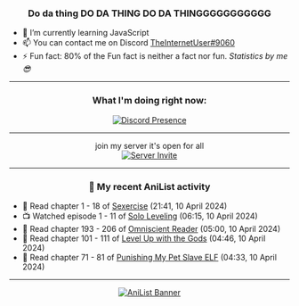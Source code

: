 <div align="center">

### Do da thing DO DA THING DO DA THINGGGGGGGGGGG
</div>

- 🌱 I’m currently learning JavaScript
- 📫 You can contact me on Discord [TheInternetUser#9060](https://discord.com/users/534117072796385300)
- ⚡ Fun fact: 80% of the Fun fact is neither a fact nor fun. _Statistics by me 😎_
<hr>

<div align="center">

### What I'm doing right now:
[![Discord Presence](https://lanyard.cnrad.dev/api/534117072796385300)](https://discord.com/users/534117072796385300)
<hr>

join my server it's open for all <br>
[![Server Invite](https://invidget.switchblade.xyz/bfYgVHxrSs)](https://discord.gg/bfYgVHxrSs)

<hr>
  
### 🌸 My recent AniList activity

</div>

<!-- ANILIST_ACTIVITY:start -->

-   📖 Read chapter 1 - 18 of [Sexercise](https://anilist.co/manga/116774) (21:41, 10 April 2024)
-   📺 Watched episode 1 - 11 of [Solo Leveling](https://anilist.co/anime/151807) (06:15, 10 April 2024)
-   📖 Read chapter 193 - 206 of [Omniscient Reader](https://anilist.co/manga/119257) (05:00, 10 April 2024)
-   📖 Read chapter 101 - 111 of [Level Up with the Gods](https://anilist.co/manga/138222) (04:46, 10 April 2024)
-   📖 Read chapter 71 - 81 of [Punishing My Pet Slave ELF](https://anilist.co/manga/143102) (04:33, 10 April 2024)

<!-- ANILIST_ACTIVITY:end -->
<hr>

<div align="center">

[![AniList Banner](https://img.anili.st/User/929966)](https://anilist.co/user/TheInternetUser)

<!-- ![Profile views](https://gpvc.arturio.dev/TheInternetUse7) Since 2023-01-09 -->
<br>


</div>
